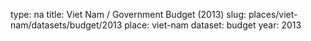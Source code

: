 type: na
title: Viet Nam / Government Budget (2013)
slug: places/viet-nam/datasets/budget/2013
place: viet-nam
dataset: budget
year: 2013
